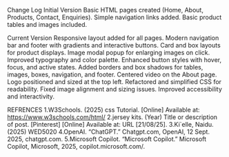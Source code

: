 Change Log Initial Version
Basic HTML pages created (Home, About, Products, Contact, Enquiries).
Simple navigation links added.
Basic product tables and images included.

Current Version
Responsive layout added for all pages.
Modern navigation bar and footer with gradients and interactive buttons.
Card and box layouts for product displays.
Image modal popup for enlarging images on click.
Improved typography and color palette.
Enhanced button styles with hover, focus, and active states.
Added borders and box shadows for tables, images, boxes, navigation, and footer.
Centered video on the About page.
Logo positioned and sized at the top left.
Refactored and simplified CSS for readability.
Fixed image alignment and sizing issues.
Improved accessibility and interactivity.

REFRENCES 
1.W3Schools. (2025) css Tutorial. [Online] Available at: https://www.w3schools.com/html/ 
2.jersey kits. (Year) Title or description of post. [Pinterest] [Online] Available at: URL [21/08/25]. 
3.Ki`elle, Naidu. (2025) WED5020 
4.OpenAI. “ChatGPT.” Chatgpt.com, OpenAI, 12 Sept. 2025, chatgpt.com. 
5.Microsoft Copilot. “Microsoft Copilot.” Microsoft Copilot, Microsoft, 2025, copilot.microsoft.com/.
